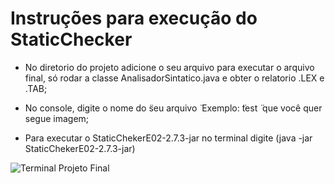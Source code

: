 # Instruções para execução do StaticChecker
 

- No diretorio do projeto adicione o seu arquivo para executar o arquivo final, só
rodar a classe AnalisadorSintatico.java e obter o relatorio .LEX e .TAB;

- No console, digite o nome do  ̈seu arquivo ̈ Exemplo:  ̈test ̈ que você quer segue
imagem;

- Para executar o StaticChekerE02-2.7.3-jar no terminal digite (java -jar
StaticChekerE02-2.7.3-jar)

![Terminal Projeto Final](https://github.com/CristianoFIlho/E02LEXI/assets/54041918/78597390-7c0e-404c-bc47-c015944b1e9a)

